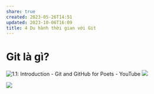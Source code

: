 ```yaml
---
share: true
created: 2023-05-26T14:51
updated: 2023-10-06T16:09
title: 4 Du hành thời gian với Git
---
```


# Git là gì?
![1.1: Introduction - Git and GitHub for Poets - YouTube](https://www.youtube.com/watch?v=BCQHnlnPusY&list=PLRqwX-V7Uu6ZF9C0YMKuns9sLDzK6zoiV) 
![](https://www.youtube.com/watch?v=mJ-qvsxPHpY) 

![](https://explainxkcd.com/wiki/images/4/4d/git.png)
